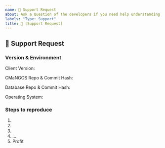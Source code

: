 ```yaml
---
name: 💬 Support Request
about: Ask a Question of the developers if you need help understanding CMaNGOS.
labels: "Type: Support"
title: 💬 [Support Request] 
---
```

<!-- Chat with the CMangos DevTeam -->
<!-- Support on Github is limited! Refer to Discord to engage directly with the developers
regarding Usage and Development of CMaNGOS; CMaNGOS Discord: https://discord.gg/rBaNJRT -->

## 💬 Support Request
<!-- Describe your request in detail. Include screenshots and drawings if needed. -->

### Version & Environment
<!-- Provide these infos if available and applicable -->
<!--
  Client Version - is required
  Valid values are:
  - "1.12.1" (CLASSIC)
  - "2.4.3" (TBC)
  - "3.3.5a" (WOTLK)
-->
Client Version: 

<!--
  Commit Hash - is required
  Valid values are:
  - [CLASSIC](https://github.com/cmangos/mangos-classic/tree/XXXX)
  - [TBC](https://github.com/cmangos/mangos-tbc/tree/XXXX)
  - [WOTLK](https://github.com/cmangos/mangos-wotlk/tree/XXXX)

  To find XXXX use "git log -1 --format=%H" in your local CMaNGOS repo
-->
CMaNGOS Repo & Commit Hash:  

<!--
  Database Version - is required
  Valid values are:
  - [CLASSIC](https://github.com/cmangos/classic-db/tree/XXXX)
  - [TBC](https://github.com/cmangos/tbc-db/tree/XXXX)
  - [WOTLK](https://github.com/cmangos/wotlk-db/tree/XXXX)

  To find XXXX use "git log -1 --format=%H" in your local Database repo
-->
Database Repo & Commit Hash: 

<!--
  Operating System - optional
  Valid values are:
  - Win XX
  - MacOS XX
  - Linux Flavor
-->
Operating System: 

### Steps to reproduce
1.
2.
3.
4. ...
5. Profit